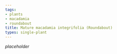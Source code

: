```yaml
---
tags:
- plants
- macadamia
- roundabout
title: Mature macadamia integrifolia (Roundabout)
types: single-plant
---
```

_placeholder_